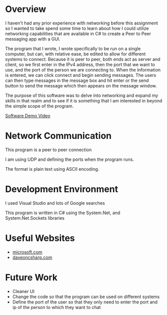 ﻿# Overview

I haven't had any prior experience with networking before this assignment so I wanted to take spend some time to learn about how I could utilize networking capabilities 
that are available in C# to create a Peer to Peer messaging app with a GUI.

The program that I wrote, I wrote specifically to be run on a single computer, but can, with relative ease, be edited to allow for different systems to connect. Because it is peer
to peer, both ends act as server and client, so we first enter in the IPv4 address, then the port that we want to use, and the port of the person we are connecting to. When the information
is entered, we can click connect and begin sending messages. The users can then type messages in the message box and hit enter or the send button to send the message which then appears
on the message window.

The purpose of this software was to delve into networking and expand my skills in that realm and to see if it is something that I am interested in beyond the simple scope of the program.

[Software Demo Video](https://youtu.be/Uf2zVxS2TJs)

# Network Communication

This program is a peer to peer connection

I am using UDP and defining the ports when the program runs.

The format is plain text using ASCII encoding.

# Development Environment

I used Visual Studio and lots of Google searches

This program is written in C# using the System.Net, and System.Net.Sockets libraries

# Useful Websites
* [microsoft.com](https://learn.microsoft.com/en-us/dotnet/api/system.net.sockets.tcplistener?redirectedfrom=MSDN&view=net-7.0)
* [daveoncsharp.com](https://www.daveoncsharp.com/2009/08/csharp-chat-application-over-asynchronous-udp-sockets-part-1/)

# Future Work
* Cleaner UI
* Change the code so that the program can be used on different systems
* Define the port of the user so that they only need to enter the port and ip of the person to which they want to chat
